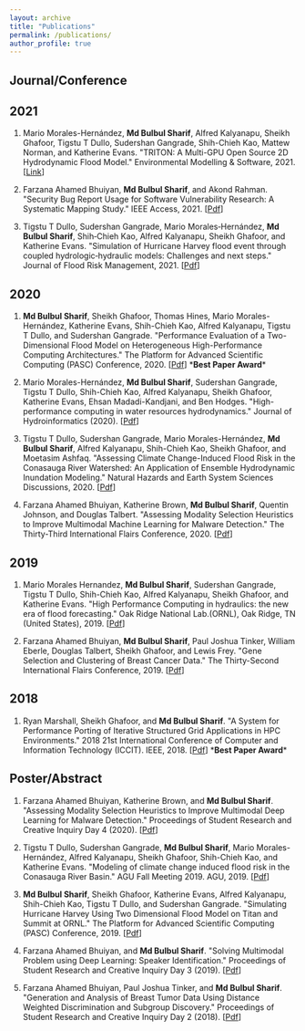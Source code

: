 ```yaml
---
layout: archive
title: "Publications"
permalink: /publications/
author_profile: true
---
```


## Journal/Conference

## 2021

1. Mario Morales-Hernández, **Md Bulbul Sharif**, Alfred Kalyanapu, Sheikh Ghafoor, Tigstu T Dullo, Sudershan Gangrade, Shih-Chieh Kao, Mattew Norman, and Katherine Evans. "TRITON: A Multi-GPU Open Source 2D Hydrodynamic Flood Model." Environmental Modelling & Software, 2021. [[Link](https://www.sciencedirect.com/science/article/abs/pii/S1364815221000773)]

2. Farzana Ahamed Bhuiyan, **Md Bulbul Sharif**, and Akond Rahman. "Security Bug Report Usage for Software Vulnerability Research: A Systematic Mapping Study." IEEE Access, 2021. [[Pdf](https://ieeexplore.ieee.org/stamp/stamp.jsp?arnumber=9350573)]

3. Tigstu T Dullo, Sudershan Gangrade, Mario Morales‐Hernández, **Md Bulbul Sharif**, Shih‐Chieh Kao, Alfred Kalyanapu, Sheikh Ghafoor, and Katherine Evans. "Simulation of Hurricane Harvey flood event through coupled hydrologic‐hydraulic models: Challenges and next steps." Journal of Flood Risk Management, 2021. [[Pdf](https://onlinelibrary.wiley.com/doi/pdfdirect/10.1111/jfr3.12716)]

## 2020

1. **Md Bulbul Sharif**, Sheikh Ghafoor, Thomas Hines, Mario Morales-Hernández, Katherine Evans, Shih-Chieh Kao, Alfred Kalyanapu, Tigstu T Dullo, and Sudershan Gangrade. "Performance Evaluation of a Two-Dimensional Flood Model on Heterogeneous High-Performance Computing Architectures." The Platform for Advanced Scientific Computing (PASC) Conference, 2020. [[Pdf](https://dl.acm.org/doi/pdf/10.1145/3394277.3401852)] \***Best Paper Award**\*

2. Mario Morales-Hernández, **Md Bulbul Sharif**, Sudershan Gangrade, Tigstu T Dullo, Shih-Chieh Kao, Alfred Kalyanapu, Sheikh Ghafoor, Katherine Evans, Ehsan Madadi-Kandjani, and Ben Hodges. "High-performance computing in water resources hydrodynamics." Journal of Hydroinformatics (2020). [[Pdf](https://iwaponline.com/jh/article-pdf/22/5/1217/761454/jh0221217.pdf)]

3. Tigstu T Dullo, Sudershan Gangrade, Mario Morales-Hernández, **Md Bulbul Sharif**, Alfred Kalyanapu, Shih-Chieh Kao, Sheikh Ghafoor, and Moetasim Ashfaq. "Assessing Climate Change-Induced Flood Risk in the Conasauga River Watershed: An Application of Ensemble Hydrodynamic Inundation Modeling." Natural Hazards and Earth System Sciences Discussions, 2020. [[Pdf](https://nhess.copernicus.org/preprints/nhess-2020-339/nhess-2020-339.pdf)]

4. Farzana Ahamed Bhuiyan, Katherine Brown, **Md Bulbul Sharif**, Quentin Johnson, and Douglas Talbert. "Assessing Modality Selection Heuristics to Improve Multimodal Machine Learning for Malware Detection." The Thirty-Third International Flairs Conference, 2020. [[Pdf](https://www.aaai.org/ocs/index.php/FLAIRS/FLAIRS20/paper/viewFile/18476/17629)]

## 2019

1. Mario Morales Hernandez, **Md Bulbul Sharif**, Sudershan Gangrade, Tigstu T Dullo, Shih-Chieh Kao, Alfred Kalyanapu, Sheikh Ghafoor, and Katherine Evans. "High Performance Computing in hydraulics: the new era of flood forecasting." Oak Ridge National Lab.(ORNL), Oak Ridge, TN (United States), 2019. [[Pdf](https://www.osti.gov/servlets/purl/1559648)]

2. Farzana Ahamed Bhuiyan, **Md Bulbul Sharif**, Paul Joshua Tinker, William Eberle, Douglas Talbert, Sheikh Ghafoor, and Lewis Frey. "Gene Selection and Clustering of Breast Cancer Data." The Thirty-Second International Flairs Conference, 2019. [[Pdf](https://www.aaai.org/ocs/index.php/FLAIRS/FLAIRS19/paper/viewFile/18184/17305)]

## 2018

1. Ryan Marshall, Sheikh Ghafoor, and **Md Bulbul Sharif**. "A System for Performance Porting of Iterative Structured Grid Applications in HPC Environments." 2018 21st International Conference of Computer and Information Technology (ICCIT). IEEE, 2018. [[Pdf](https://ieeexplore.ieee.org/stamp/stamp.jsp?tp=&arnumber=8631978)] \***Best Paper Award**\*


## Poster/Abstract

1. Farzana Ahamed Bhuiyan, Katherine Brown, and **Md Bulbul Sharif**. "Assessing Modality Selection Heuristics to Improve Multimodal Deep Learning for Malware Detection." Proceedings of Student Research and Creative Inquiry Day 4 (2020). [[Pdf](https://msharif42.github.io/files/TTU_Poster_2020.pdf)]

2. Tigstu T Dullo, Sudershan Gangrade, **Md Bulbul Sharif**, Mario Morales-Hernández, Alfred Kalyanapu, Sheikh Ghafoor, Shih-Chieh Kao, and Katherine Evans. "Modeling of climate change induced flood risk in the Conasauga River Basin." AGU Fall Meeting 2019. AGU, 2019. [[Pdf](https://msharif42.github.io/files/AGU2019-Abstract-Dullo.pdf)]

3. **Md Bulbul Sharif**, Sheikh Ghafoor, Katherine Evans, Alfred Kalyanapu, Shih-Chieh Kao, Tigstu T Dullo, and Sudershan Gangrade. "Simulating Hurricane Harvey Using Two Dimensional Flood Model on Titan and Summit at ORNL." The Platform for Advanced Scientific Computing (PASC) Conference, 2019. [[Pdf](https://msharif42.github.io/files/PASC_Poster_Final.pdf)]

4. Farzana Ahamed Bhuiyan, and **Md Bulbul Sharif**. "Solving Multimodal Problem using Deep Learning: Speaker Identification." Proceedings of Student Research and Creative Inquiry Day 3 (2019). [[Pdf](https://msharif42.github.io/files/TTU_Poster_2019.pdf)]

5. Farzana Ahamed Bhuiyan, Paul Joshua Tinker, and **Md Bulbul Sharif**. "Generation and Analysis of Breast Tumor Data Using Distance Weighted Discrimination and Subgroup Discovery." Proceedings of Student Research and Creative Inquiry Day 2 (2018). [[Pdf](https://msharif42.github.io/files/TTU_Poster_2018.pdf)]
